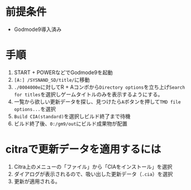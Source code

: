 # 前提条件
- Godmode9導入済み
# 手順
1. START + POWERなどでGodmode9を起動
2. `[A:] /SYSNAND_SD/title/`に移動
3. `./0004000e`に対してR + Aコンボから`Directory options`を立ち上げ`Search for titles`を選択しゲームタイトルのみを表示するようにする。
4. 一覧から欲しい更新データを探し、見つけたら`A`ボタンを押して`TMD file options...`を選択
5. `Build CIA(standard)`を選択しビルド終了まで待機
6. ビルド終了後、`0:/gm9/out`にビルド成果物が配置

# citraで更新データを適用するには
1. Citra上のメニューの「ファイル」から「CIAをインストール」を選択
2. ダイアログが表示されるので、吸い出した更新データ（`.cia`）を選択
3. 更新が適用される。